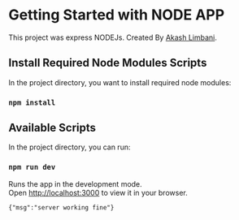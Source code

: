 # Getting Started with NODE APP

This project was express NODEJs. Created By [Akash Limbani](https://www.linkedin.com/in/akash-limbani/).

## Install Required Node Modules Scripts

In the project directory, you want to install required node modules:

### `npm install`

## Available Scripts

In the project directory, you can run:

### `npm run dev`

Runs the app in the development mode.\
Open [http://localhost:3000](http://localhost:3000) to view it in your browser.

````
{"msg":"server working fine"}
````